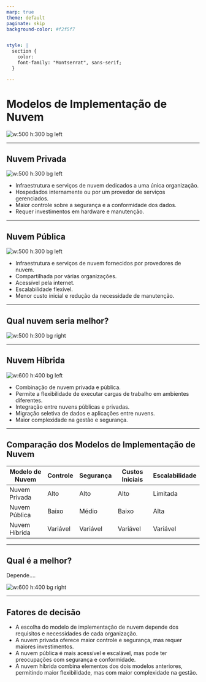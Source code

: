 ```yaml
---
marp: true
theme: default
paginate: skip
background-color: #f2f5f7


style: |
  section {
    color: 
    font-family: "Montserrat", sans-serif;
  }

---
```


# Modelos de Implementação de Nuvem

![w:500 h:300 bg left](https://tiinside.com.br/wp-content/uploads/2017/09/cLOUD.NUVEM_.png)

---
## Nuvem Privada

![w:500 h:300 bg left](https://comoaprenderwindows.com.br/wp-content/uploads/2020/07/nuvemprivada.png)

- Infraestrutura e serviços de nuvem dedicados a uma única organização.
- Hospedados internamente ou por um provedor de serviços gerenciados.
- Maior controle sobre a segurança e a conformidade dos dados.
- Requer investimentos em hardware e manutenção.

---

## Nuvem Pública

![w:500 h:300 bg left](https://www.datarain.com.br/wp-content/uploads/2021/08/publicacloud.png)


- Infraestrutura e serviços de nuvem fornecidos por provedores de nuvem.
- Compartilhada por várias organizações.
- Acessível pela internet.
- Escalabilidade flexível.
- Menor custo inicial e redução da necessidade de manutenção.

---

## Qual nuvem seria melhor?
![w:500 h:300 bg right](https://www.hlti.com.br/wp-content/uploads/2022/07/Nuvem-Privada-x-Nuvem-Publica-Qual-o-melhor-tipo-de-nuvem.png)

---

## Nuvem Híbrida

![w:600 h:400 bg left](https://www.scurra.com.br/blog/wp-content/uploads/2017/08/cloud-hibryd-768x467.png)

- Combinação de nuvem privada e pública.
- Permite a flexibilidade de executar cargas de trabalho em ambientes diferentes.
- Integração entre nuvens públicas e privadas.
- Migração seletiva de dados e aplicações entre nuvens.
- Maior complexidade na gestão e segurança.

---

## Comparação dos Modelos de Implementação de Nuvem

| Modelo de Nuvem   | Controle | Segurança | Custos Iniciais | Escalabilidade |
|-------------------|----------|-----------|-----------------|----------------|
| Nuvem Privada     | Alto     | Alto      | Alto            | Limitada       |
| Nuvem Pública     | Baixo    | Médio     | Baixo           | Alta           |
| Nuvem Híbrida     | Variável | Variável  | Variável        | Variável       |

---
## Qual é a melhor?

Depende....

![w:600 h:400 bg right](https://ss3tecnologia.com.br/wp-content/uploads/2023/05/nuvem-publica-privada-ou-hibrida-1024x536.png)

---

## Fatores de decisão

- A escolha do modelo de implementação de nuvem depende dos requisitos e necessidades de cada organização.
- A nuvem privada oferece maior controle e segurança, mas requer maiores investimentos.
- A nuvem pública é mais acessível e escalável, mas pode ter preocupações com segurança e conformidade.
- A nuvem híbrida combina elementos dos dois modelos anteriores, permitindo maior flexibilidade, mas com maior complexidade na gestão.
